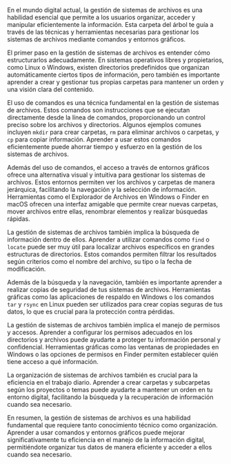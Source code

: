 En el mundo digital actual, la gestión de sistemas de archivos es una habilidad esencial que permite a los usuarios organizar, acceder y manipular eficientemente la información. Esta carpeta del árbol te guía a través de las técnicas y herramientas necesarias para gestionar los sistemas de archivos mediante comandos y entornos gráficos.

El primer paso en la gestión de sistemas de archivos es entender cómo estructurarlos adecuadamente. En sistemas operativos libres y propietarios, como Linux o Windows, existen directorios predefinidos que organizan automáticamente ciertos tipos de información, pero también es importante aprender a crear y gestionar tus propias carpetas para mantener un orden y una visión clara del contenido.

El uso de comandos es una técnica fundamental en la gestión de sistemas de archivos. Estos comandos son instrucciones que se ejecutan directamente desde la línea de comandos, proporcionando un control preciso sobre los archivos y directorios. Algunos ejemplos comunes incluyen `mkdir` para crear carpetas, `rm` para eliminar archivos o carpetas, y `cp` para copiar información. Aprender a usar estos comandos eficientemente puede ahorrar tiempo y esfuerzo en la gestión de los sistemas de archivos.

Además del uso de comandos, el acceso a través de entornos gráficos ofrece una alternativa visual y intuitiva para gestionar los sistemas de archivos. Estos entornos permiten ver los archivos y carpetas de manera jerárquica, facilitando la navegación y la selección de información. Herramientas como el Explorador de Archivos en Windows o Finder en macOS ofrecen una interfaz amigable que permite crear nuevas carpetas, mover archivos entre ellas, renombrar elementos y realizar búsquedas rápidas.

La gestión de sistemas de archivos también implica la búsqueda de información dentro de ellos. Aprender a utilizar comandos como `find` o `locate` puede ser muy útil para localizar archivos específicos en grandes estructuras de directorios. Estos comandos permiten filtrar los resultados según criterios como el nombre del archivo, su tipo o la fecha de modificación.

Además de la búsqueda y la navegación, también es importante aprender a realizar copias de seguridad de tus sistemas de archivos. Herramientas gráficas como las aplicaciones de respaldo en Windows o los comandos `tar` y `rsync` en Linux pueden ser utilizados para crear copias seguras de tus datos, lo que es crucial para la protección contra pérdidas.

La gestión de sistemas de archivos también implica el manejo de permisos y accesos. Aprender a configurar los permisos adecuados en los directorios y archivos puede ayudarte a proteger tu información personal y confidencial. Herramientas gráficas como las ventanas de propiedades en Windows o las opciones de permisos en Finder permiten establecer quién tiene acceso a qué información.

La organización de sistemas de archivos también es crucial para la eficiencia en el trabajo diario. Aprender a crear carpetas y subcarpetas según los proyectos o temas puede ayudarte a mantener un orden en tu entorno digital, facilitando la búsqueda y la recuperación de información cuando sea necesario.

En resumen, la gestión de sistemas de archivos es una habilidad fundamental que requiere tanto conocimiento técnico como organización. Aprender a usar comandos y entornos gráficos puede mejorar significativamente tu eficiencia en el manejo de la información digital, permitiéndote organizar tus datos de manera eficiente y acceder a ellos cuando sea necesario.
